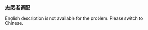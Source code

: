 ### [志愿者调配](https://leetcode.com/problems/05ZEDJ)

English description is not available for the problem. Please switch to Chinese.